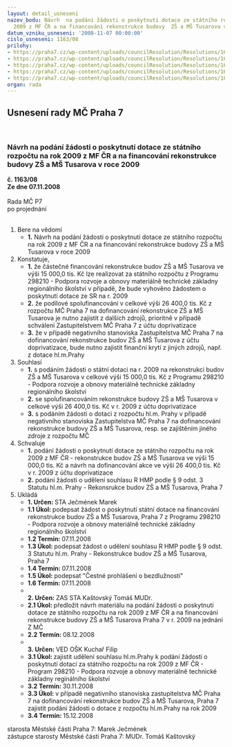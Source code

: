 ```yaml
---
layout: detail_usneseni
nazev_bodu: Návrh  na podání žádosti o poskytnutí dotace ze státního rozpočtu na rok
  2009 z MF ČR a na financování rekonstrukce budovy  ZŠ a MŠ Tusarova v roce 2009
datum_vzniku_usneseni: '2008-11-07 00:00:00'
cislo_usneseni: 1163/08
prilohy:
- https://praha7.cz/wp-content/uploads/councilResolution/Resolutions/16610/42-2009%c5%be%c3%a1dost_o_dotaci_z%c5%a1tusarova2.doc
- https://praha7.cz/wp-content/uploads/councilResolution/Resolutions/16610/42-%c4%8destn%c3%a9_prohl.doc
- https://praha7.cz/wp-content/uploads/councilResolution/Resolutions/16610/42-souhlasmhmp.doc
- https://praha7.cz/wp-content/uploads/councilResolution/Resolutions/16610/42-inv.zamer_z%c5%a1_a_m%c5%a1_tusarova.doc
- https://praha7.cz/wp-content/uploads/councilResolution/Resolutions/16610/42-naza_%c5%be%c3%a1dost.doc
organ: rada
---
```

<div id="ucUsn_pList" class="usn">
	<span><h2>Usnesení rady MČ Praha 7 </h2>
<br></span><div class="standBody">
<span><h3>Návrh  na podání žádosti o poskytnutí dotace ze státního rozpočtu na rok 2009 z MF ČR a na financování rekonstrukce budovy  ZŠ a MŠ Tusarova v roce 2009</h3></span><div class="center">
		<strong>č. 1163/08</strong><br>
	</div>
<div class="center">
		<strong>Ze dne 07.11.2008</strong><br><br>
	</div>Rada MČ P7<br> po projednání<br><br><ol>
<li>Bere na vědomí<ul><li>
<strong>1.</strong> Návrh na podání žádosti o poskytnutí dotace ze státního rozpočtu na rok 2009 z MF ČR a na financování rekonstrukce budovy  ZŠ a MŠ Tusarova v roce 2009</li></ul>
</li>
<li>Konstatuje,<ul>
<li>
<strong>1.</strong> že částečné financování rekonstrukce budov ZŠ a MŠ Tusarova ve výši 15 000,0 tis. Kč lze realizovat za státního rozpočtu z Programu 298210 - Podpora rozvoje a obnovy materiálně technické základny regionálního školství v případě, že bude vyhověno žádostem o poskytnutí dotace ze SR na r. 2009</li>
<li>
<strong>2.</strong> že podílové spolufinancování v celkové výši 26 400,0 tis. Kč z rozpočtu MČ Praha 7 na dofinancování rekonstrukce ZŠ a MŠ Tusarova je nutno zajistit z dalších zdrojů, prioritně v případě schválení Zastupitelstvem MČ Praha 7 z účtu doprivatizace</li>
<li>
<strong>3.</strong> že v případě negativního stanoviska Zastupitelstva MČ Praha 7 na dofinancování rekonstrukce budov ZŠ a MŠ Tusarova  z účtu doprivatizace, bude nutno zajistit finanční krytí z jiných zdrojů, např. z dotace hl.m.Prahy</li>
</ul>
</li>
<li>Souhlasí<ul>
<li>
<strong>1.</strong> s podáním žádosti o státní dotaci na r. 2009 na rekonstrukci budov ZŠ a MŠ Tusarova v celkové výši 15 000,0 tis. Kč z Programu 298210 - Podpora rozvoje a obnovy materiálně technické základny regionálního školství</li>
<li>
<strong>2.</strong> se spolufinancováním rekonstrukce budovy ZŠ a MŠ Tusarova v celkové výši 26 400,0 tis. Kč v r. 2009 z účtu doprivatizace</li>
<li>
<strong>3.</strong> s podáním žádosti o dotaci z rozpočtu hl.m. Prahy  v případě negativního stanoviska Zastupitelstva MČ Praha 7 na dofinancování rekonstrukce budovy ZŠ a MŠ Tusarova, resp. se zajištěním jiného zdroje z rozpočtu MČ</li>
</ul>
</li>
<li>Schvaluje<ul>
<li>
<strong>1.</strong> podání žádosti o poskytnutí dotace ze státního rozpočtu na rok 2009 z MF ČR - rekonstrukce budov ZŠ a MŠ  Tusarova ve výši 15 000,0 tis. Kč a návrh  na dofinancování akce ve  výši 26 400,0 tis. Kč v r. 2009 z účtu doprivatizace</li>
<li>
<strong>2.</strong> podání žádosti o udělení souhlasu R HMP podle § 9 odst. 3 Statutu hl.m. Prahy - Rekonsrukce budov ZŠ a MŠ  Tusarova, Praha 7</li>
</ul>
</li>
<li>Ukládá<ul>
<li>
<strong>1. Určen: </strong>STA Ječmének Marek</li>
<li>
<strong>1.1 Úkol: </strong>podepsat žádost o poskytnutí státní dotace na financování rekonstrukce budov ZŠ a MŠ Tusarova, Praha 7 z Programu 298210 - Podpora rozvoje a obnovy materiálně technické základny regionálního školství</li>
<li>
<strong>1.2 Termín: </strong>07.11.2008</li>
<li>
<strong>1.3 Úkol: </strong>podepsat žádost o udělení souhlasu R HMP podle § 9 odst. 3 Statutu hl.m. Prahy - Rekonstrukce budov ZŠ a MŠ  Tusarova, Praha 7</li>
<li>
<strong>1.4 Termín: </strong>07.11.2008</li>
<li>
<strong>1.5 Úkol: </strong>podepsat "Čestné prohlášení o bezdlužnosti"</li>
<li>
<strong>1.6 Termín: </strong>07.11.2008</li>
<li>
<strong><br>2. Určen: </strong>ZAS STA Kaštovský Tomáš MUDr.</li>
<li>
<strong>2.1 Úkol: </strong>předložit návrh materiálu na podání žádosti o poskytnutí dotace ze státního rozpočtu na rok 2009 z MF ČR a na financování rekonstrukce budovy ZŠ a MŠ Tusarova  Praha 7 v r. 2009 na jednání Z MČ</li>
<li>
<strong>2.2 Termín: </strong>08.12.2008</li>
<li>
<strong><br>3. Určen: </strong>VED OŠK Kuchař Filip</li>
<li>
<strong>3.1 Úkol: </strong>zajistit udělení souhlasu hl.m.Prahy k podání žádosti o poskytnutí dotací za státního rozpočtu na rok 2009 z MF ČR - Program 298210 - Podpora rozvoje a obnovy materiálně technické základny reginálního školství</li>
<li>
<strong>3.2 Termín: </strong>30.11.2008</li>
<li>
<strong>3.3 Úkol: </strong>v případě negativního stanoviska zastupitelstva MČ Praha 7 na dofinancování rekonstrukce budov ZŠ a MŠ Tusarova, Praha 7 zajistit podání žádosti o dotace z rozpočtu hl.m.Prahy na rok 2009</li>
<li>
<strong>3.4 Termín: </strong>15.12.2008</li>
</ul>
</li>
</ol>starosta Městské části Praha 7: Marek Ječmének<br>zástupce starosty Městské části Praha 7: MUDr. Tomáš Kaštovský 
</div>
</div>